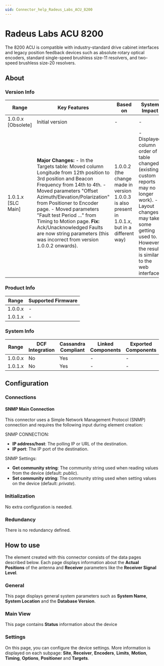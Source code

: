```yaml
---
uid: Connector_help_Radeus_Labs_ACU_8200
---
```


# Radeus Labs ACU 8200

The 8200 ACU is compatible with industry-standard drive cabinet interfaces and legacy position feedback devices such as absolute rotary optical encoders, standard single-speed brushless size-11 resolvers, and two-speed brushless size-20 resolvers.

## About

### Version Info

| **Range**            | **Key Features**                                                                                                                                                                                                                                                                                                                                                                                                                   | **Based on**                                                                                    | **System Impact**                                                                                                                                                                             |
|----------------------|------------------------------------------------------------------------------------------------------------------------------------------------------------------------------------------------------------------------------------------------------------------------------------------------------------------------------------------------------------------------------------------------------------------------------------|-------------------------------------------------------------------------------------------------|-----------------------------------------------------------------------------------------------------------------------------------------------------------------------------------------------|
| 1.0.0.x \[Obsolete\] | Initial version                                                                                                                                                                                                                                                                                                                                                                                                                    | \-                                                                                              | \-                                                                                                                                                                                            |
| 1.0.1.x \[SLC Main\] | **Major** **Changes:** - In the Targets table: Moved column Longitude from 12th position to 3rd position and Beacon Frequency from 14th to 4th. - Moved parameters "Offset Azimuth/Elevation/Polarization" from Positioner to Encoder page. - Moved parameters "Fault test Period ..." from Timing to Motion page. **Fix:** Ack/Unacknowledged Faults are now string parameters (this was incorrect from version 1.0.0.2 onwards). | 1.0.0.2 (the change made in version 1.0.0.3 is also present in 1.0.1.x, but in a different way) | \- Displayed column order of table changed (existing custom reports may no longer work). - Layout changes may take some getting used to. However, the result is similar to the web interface. |

### Product Info

| Range     | Supported Firmware     |
|-----------|------------------------|
| 1.0.0.x   | \-                     |
| 1.0.1.x   | \-                     |

### System Info

| Range     | DCF Integration     | Cassandra Compliant     | Linked Components     | Exported Components     |
|-----------|---------------------|-------------------------|-----------------------|-------------------------|
| 1.0.0.x   | No                  | Yes                     | \-                    | \-                      |
| 1.0.1.x   | No                  | Yes                     | \-                    | \-                      |

## Configuration

### Connections

#### SNMP Main Connection

This connector uses a Simple Network Management Protocol (SNMP) connection and requires the following input during element creation:

SNMP CONNECTION:

- **IP address/host**: The polling IP or URL of the destination.
- **IP port**: The IP port of the destination.

SNMP Settings:

- **Get community string**: The community string used when reading values from the device (default: *public*).
- **Set community string**: The community string used when setting values on the device (default: *private*).

### Initialization

No extra configuration is needed.

### Redundancy

There is no redundancy defined.

## How to use

The element created with this connector consists of the data pages described below. Each page displays information about the **Actual Positions** of the antenna and **Receiver** parameters like the **Receiver Signal Level**.

### General

This page displays general system parameters such as **System Name**, **System Location** and the **Database Version**.

### Main View

This page contains **Status** information about the device

### Settings

On this page, you can configure the device settings. More information is displayed on each subpage: **Site**, **Receiver**, **Encoders**, **Limits**, **Motion**, **Timing**, **Options**, **Positioner** and **Targets**.
